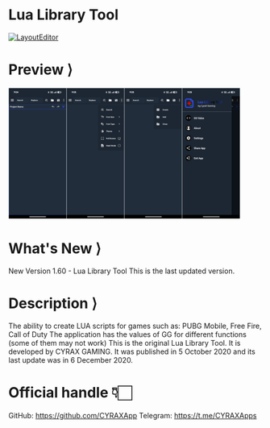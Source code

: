 # Lua Library Tool
[![LayoutEditor](https://img.shields.io/badge/Download-Letest_Release-blue?style=for-the-badge)](https://github.com/CYRAXApps/Lua-Library-Tool/releases/tag/Lua-Library-Tool)

# Preview ⟩

<div>
<img width="460" height="260" src="Preview.jpg" alt="Preview_01" title="Preview_01">
<div></div>

# What's New ⟩
New Version 1.60 - Lua Library Tool This is the last updated version.

# Description ⟩
The ability to create LUA scripts for games such as: PUBG Mobile, Free Fire, Call of Duty
The application has the values of GG for different functions (some of them may not work)
This is the original Lua Library Tool. It is developed by CYRAX GAMING. It was published in 5 October 2020 and its last update was in 6 December 2020.


# Official handle 👇🏻
GitHub: https://github.com/CYRAXApp
Telegram: https://t.me/CYRAXApps
